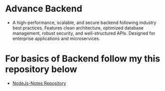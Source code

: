 # Advance Backend
- A high-performance, scalable, and secure backend following industry best practices. Features clean architecture, optimized database management, robust security, and well-structured APIs. Designed for enterprise applications and microservices.

# For basics of Backend follow my this repository below
 - [NodeJs-Notes Repository](https://github.com/last-blade/NodeJs-Notes)


